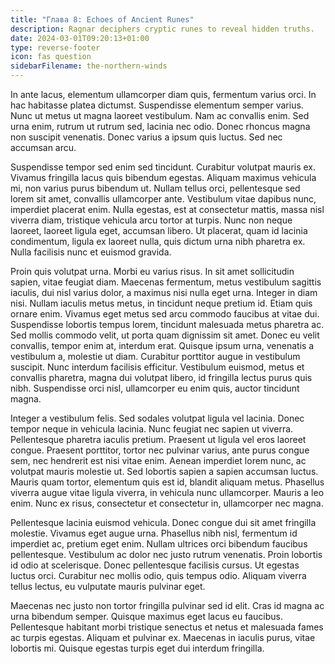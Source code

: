 ```yaml
---
title: "Глава 8: Echoes of Ancient Runes"
description: Ragnar deciphers cryptic runes to reveal hidden truths.
date: 2024-03-01T09:20:13+01:00
type: reverse-footer
icon: fas question
sidebarFilename: the-northern-winds
---
```

In ante lacus, elementum ullamcorper diam quis, fermentum varius orci. In hac habitasse platea dictumst. Suspendisse elementum semper varius. Nunc ut metus ut magna laoreet vestibulum. Nam ac convallis enim. Sed urna enim, rutrum ut rutrum sed, lacinia nec odio. Donec rhoncus magna non suscipit venenatis. Donec varius a ipsum quis luctus. Sed nec accumsan arcu.

Suspendisse tempor sed enim sed tincidunt. Curabitur volutpat mauris ex. Vivamus fringilla lacus quis bibendum egestas. Aliquam maximus vehicula mi, non varius purus bibendum ut. Nullam tellus orci, pellentesque sed lorem sit amet, convallis ullamcorper ante. Vestibulum vitae dapibus nunc, imperdiet placerat enim. Nulla egestas, est at consectetur mattis, massa nisl viverra diam, tristique vehicula arcu tortor at turpis. Nunc non neque laoreet, laoreet ligula eget, accumsan libero. Ut placerat, quam id lacinia condimentum, ligula ex laoreet nulla, quis dictum urna nibh pharetra ex. Nulla facilisis nunc et euismod gravida.

Proin quis volutpat urna. Morbi eu varius risus. In sit amet sollicitudin sapien, vitae feugiat diam. Maecenas fermentum, metus vestibulum sagittis iaculis, dui nisl varius dolor, a maximus nisi nulla eget urna. Integer in diam nisi. Nullam iaculis metus metus, in tincidunt neque pretium id. Etiam quis ornare enim. Vivamus eget metus sed arcu commodo faucibus at vitae dui. Suspendisse lobortis tempus lorem, tincidunt malesuada metus pharetra ac. Sed mollis commodo velit, ut porta quam dignissim sit amet. Donec eu velit convallis, tempor enim at, interdum erat. Quisque ipsum urna, venenatis a vestibulum a, molestie ut diam. Curabitur porttitor augue in vestibulum suscipit. Nunc interdum facilisis efficitur. Vestibulum euismod, metus et convallis pharetra, magna dui volutpat libero, id fringilla lectus purus quis nibh. Suspendisse orci nisl, ullamcorper eu enim quis, auctor tincidunt magna.

Integer a vestibulum felis. Sed sodales volutpat ligula vel lacinia. Donec tempor neque in vehicula lacinia. Nunc feugiat nec sapien ut viverra. Pellentesque pharetra iaculis pretium. Praesent ut ligula vel eros laoreet congue. Praesent porttitor, tortor nec pulvinar varius, ante purus congue sem, nec hendrerit est nisi vitae enim. Aenean imperdiet lorem nunc, ac volutpat mauris molestie ut. Sed lobortis sapien a sapien accumsan luctus. Mauris quam tortor, elementum quis est id, blandit aliquam metus. Phasellus viverra augue vitae ligula viverra, in vehicula nunc ullamcorper. Mauris a leo enim. Nunc ex risus, consectetur et consectetur in, ullamcorper nec magna.

Pellentesque lacinia euismod vehicula. Donec congue dui sit amet fringilla molestie. Vivamus eget augue urna. Phasellus nibh nisl, fermentum id imperdiet ac, pretium eget enim. Nullam ultrices orci bibendum faucibus pellentesque. Vestibulum ac dolor nec justo rutrum venenatis. Proin lobortis id odio at scelerisque. Donec pellentesque facilisis cursus. Ut egestas luctus orci. Curabitur nec mollis odio, quis tempus odio. Aliquam viverra tellus lectus, eu vulputate mauris pulvinar eget.

Maecenas nec justo non tortor fringilla pulvinar sed id elit. Cras id magna ac urna bibendum semper. Quisque maximus eget lacus eu faucibus. Pellentesque habitant morbi tristique senectus et netus et malesuada fames ac turpis egestas. Aliquam et pulvinar ex. Maecenas in iaculis purus, vitae lobortis mi. Quisque egestas turpis eget dui interdum fringilla.